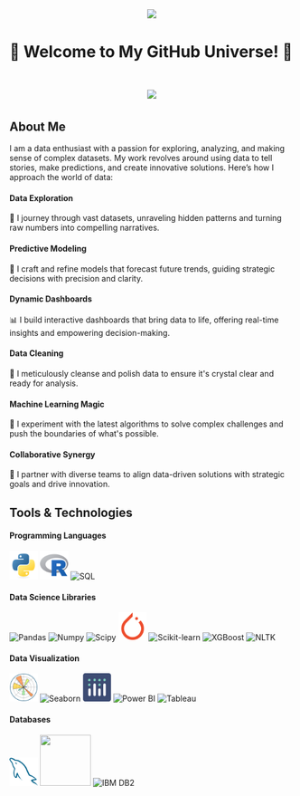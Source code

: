 <div id="header" align="center">
  <img src=https://user-images.githubusercontent.com/74038190/221352995-5ac18bdf-1a19-4f99-bbb6-77559b220470.gif width="500"/>
</div>

# 🚀 Welcome to My GitHub Universe! 🌌
<h1 align="center">
    <img src="https://readme-typing-svg.herokuapp.com/?font=Righteous&size=35&center=true&vCenter=true&width=500&height=70&duration=4000&lines=Hi+There!+👋;+I'm+Maitri+Patel!;" />
</h1>

## About Me
I am a data enthusiast with a passion for exploring, analyzing, and making sense of complex datasets. My work revolves around using data to tell stories, make predictions, and create innovative solutions. Here’s how I approach the world of data:

#### Data Exploration 
🌊 I journey through vast datasets, unraveling hidden patterns and turning raw numbers into compelling narratives.

#### Predictive Modeling
🔮 I craft and refine models that forecast future trends, guiding strategic decisions with precision and clarity.

#### Dynamic Dashboards
📊 I build interactive dashboards that bring data to life, offering real-time insights and empowering decision-making.

#### Data Cleaning
🧹 I meticulously cleanse and polish data to ensure it's crystal clear and ready for analysis.

#### Machine Learning Magic
🤖 I experiment with the latest algorithms to solve complex challenges and push the boundaries of what's possible.

#### Collaborative Synergy
🤝 I partner with diverse teams to align data-driven solutions with strategic goals and drive innovation.


## Tools & Technologies

#### Programming Languages
<img src="https://raw.githubusercontent.com/devicons/devicon/master/icons/python/python-original.svg" alt="Python" width="50" height="50" /> <img src="https://raw.githubusercontent.com/devicons/devicon/master/icons/r/r-original.svg" alt="R" width="50" height="50" />  <img src="https://user-images.githubusercontent.com/40461634/114240226-2f506580-9955-11eb-849b-e2a25117d681.png" alt="SQL" width="50" height="50" /> 

#### Data Science Libraries
<img src="https://media.licdn.com/dms/image/v2/D5612AQEWcIzLdRQU-A/article-cover_image-shrink_423_752/article-cover_image-shrink_423_752/0/1675162288031?e=1731542400&v=beta&t=2H8jI_TqkM0XIkSznUFp-RnE88wYK1pCWok3_c951Rc" alt="Pandas" width="100" height="50" /> <img src="https://media.licdn.com/dms/image/v2/D4D12AQGNtPHOo-nipw/article-cover_image-shrink_423_752/article-cover_image-shrink_423_752/0/1687263269392?e=1731542400&v=beta&t=-rHHs5rJTTzMlRZ4cAgKOWc0SSpQeRKZJPIXs_g0Lvs" alt="Numpy" width="100" height="50" /> <img src="https://media.dev.to/cdn-cgi/image/width=1000,height=420,fit=cover,gravity=auto,format=auto/https%3A%2F%2Fdev-to-uploads.s3.amazonaws.com%2Fuploads%2Farticles%2Fxm36iqima49zxbqsr8ma.jpg" alt="Scipy" width="100" height="50" /> <img src="https://raw.githubusercontent.com/devicons/devicon/master/icons/pytorch/pytorch-original.svg" alt="PyTorch" width="50" height="50" /> <img src="https://media.licdn.com/dms/image/v2/D5612AQGrHQ2cCid0tw/article-cover_image-shrink_720_1280/article-cover_image-shrink_720_1280/0/1692949620184?e=1731542400&v=beta&t=enHXuQmGIBcMSm20B7AWsTlmQqVoiCrnBxczNYz1slE" alt="Scikit-learn" width="100" height="50" /> <img src="https://miro.medium.com/v2/resize:fit:720/format:webp/0*2LQ7VkdK9d2WaPVJ.png" alt="XGBoost" width="100" height="50" /> <img src="https://cdn.analyticsvidhya.com/wp-content/uploads/2019/07/Screenshot-from-2019-07-05-13-45-55.png" alt="NLTK" width="110" height="50" />

#### Data Visualization
<img src="https://raw.githubusercontent.com/devicons/devicon/master/icons/matplotlib/matplotlib-original.svg" alt="Matplotlib" width="50" height="50" /> <img src="https://miro.medium.com/v2/resize:fit:640/format:webp/1*H5QKjH0rxbJAiWpNs01_WA.jpeg" alt="Seaborn" width="100" height="50" /> <img src="https://raw.githubusercontent.com/devicons/devicon/master/icons/plotly/plotly-original.svg" alt="Plotly" width="50" height="50" /> <img src="https://media.licdn.com/dms/image/v2/D5612AQG5VZDNKHIZtQ/article-cover_image-shrink_423_752/article-cover_image-shrink_423_752/0/1721172172463?e=1731542400&v=beta&t=bF_-1qINmpS6_CjxalwYpKkMwDOjhMw8SVJOrfXDcsQ" alt="Power BI" width="100" height="50" /> <img src="https://solutionsreview.com/business-intelligence/files/2020/03/oie_kQmwhCAoSuhz.jpg" alt="Tableau" width="110" height="50" />

#### Databases
<img src="https://raw.githubusercontent.com/devicons/devicon/master/icons/mysql/mysql-original.svg" alt="MySQL" width="50" height="50" /> <img src="https://thumbs.dreamstime.com/z/logo-icon-vector-logos-logo-icons-set-social-media-flat-banner-vectors-svg-eps-jpg-jpeg-emblem-wallpaper-background-editorial-208329569.jpg?w=768" width="90" height="90" /> <img src="https://www.pipelinersales.com/wp-content/uploads/2018/09/s-ibm-db2-400x182.png" alt="IBM DB2" width="80" height="50" />


